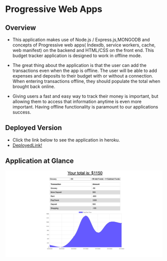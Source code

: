 #  Progressive Web Apps

## Overview

* This application makes use of Node.js / Express.js,MONGODB and concepts of Progressive web apps( Indexdb, service workers, cache, web manifest) on the backend and HTML/CSS on the front end. This budget tracker application is designed to work in offline mode.

* The great thing about the application is that the user can add the transactions even when the app is offline. The user will be able to add expenses and deposits to their budget with or without a connection. When entering transactions offline, they should populate the total when brought back online.

* Giving users a fast and easy way to track their money is important, but allowing them to access that information anytime is even more important. Having offline functionality is paramount to our applications success.


## Deployed Version
* Click the link below to see the application in heroku.
* [DeployedLink!](https://shrouded-tundra-90873.herokuapp.com/)


## Application at Glance
![Screenshot](SS.png)




